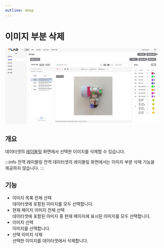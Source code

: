 ```yaml
---
outline: deep
---
```


# 이미지 부분 삭제

![이미지 부분 삭제](/public/ko/data/dataset-partial-delete.png)


## 개요
데이터셋의 [레이블링](./intro-labeling.md) 화면에서 선택한 이미지를 삭제할 수 있습니다.

:::info 전역 레이블링
전역 데이터셋의 레이블링 화면에서는 이미지 부분 삭제 기능을 제공하지 않습니다.
:::


## 기능
- 이미지 목록 전체 선택  
  데이터셋에 포함된 이미지를 모두 선택합니다.
- 현재 페이지 이미지 전체 선택  
  데이터셋에 포함된 이미지 중 현재 페이지에 표시된 이미지를 모두 선택합니다.
- 이미지 선택  
  이미지를 선택합니다.
- 선택 이미지 삭제  
  선택한 이미지를 데이터셋에서 삭제합니다.

